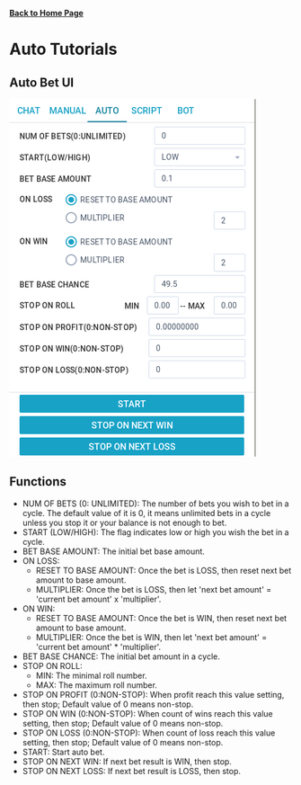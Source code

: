 
__[Back to Home Page](/)__

# Auto Tutorials

## Auto Bet UI
![](../../images/mydicebot/auto-tutorials.png)

## Functions
* NUM OF BETS (0: UNLIMITED): The number of bets you wish to bet in a cycle. The default value of it is 0, it means unlimited bets in a cycle unless you stop it or your balance is not enough to bet.
* START (LOW/HIGH): The flag indicates low or high you wish the bet in a cycle.
* BET BASE AMOUNT: The initial bet base amount.
* ON LOSS:
	* RESET TO BASE AMOUNT: Once the bet is LOSS, then reset next bet amount to base amount.
	* MULTIPLIER: Once the bet is LOSS, then let 'next bet amount' =  'current bet amount' x  'multiplier'.
* ON WIN:
	* RESET TO BASE AMOUNT: Once the bet is WIN, then reset next bet amount to base amount.
	* MULTIPLIER: Once the bet is WIN, then let 'next bet amount' =  'current bet amount' *  'multiplier'.
* BET BASE CHANCE: The initial bet amount in a cycle.
* STOP ON ROLL:
	* MIN: The minimal roll number.
	* MAX: The maximum roll number.
* STOP ON PROFIT (0:NON-STOP): When profit reach this value setting, then stop; Default value of 0 means non-stop.
* STOP ON WIN (0:NON-STOP): When count of wins reach this value setting, then stop; Default value of 0 means non-stop.
* STOP ON LOSS (0:NON-STOP): When count of loss reach this value setting, then stop; Default value of 0 means non-stop.
* START: Start auto bet.
* STOP ON NEXT WIN: If next bet result is WIN, then stop.
* STOP ON NEXT LOSS: If next bet result is LOSS, then stop.